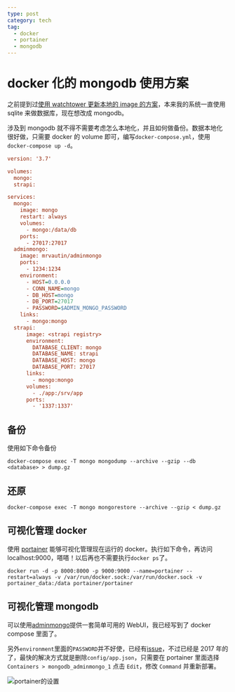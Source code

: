 ```yaml
---
type: post
category: tech
tag:
  - docker
  - portainer
  - mongodb
---
```


# docker 化的 mongodb 使用方案

之前提到过[使用 watchtower 更新本地的 image 的方案](/tech/2020/03/15/Coding.net使用Jenkins实现自动部署CI&CD)，本来我的系统一直使用 sqlite 来做数据库，现在想改成 mongodb。

涉及到 mongodb 就不得不需要考虑怎么本地化，并且如何做备份。数据本地化很好做，只需要 docker 的 volume 即可，编写`docker-compose.yml`，使用`docker-compose up -d`。

```ini
version: '3.7'

volumes:
  mongo:
  strapi:

services:
  mongo:
    image: mongo
    restart: always
    volumes:
      - mongo:/data/db
    ports:
      - 27017:27017
  adminmongo:
    image: mrvautin/adminmongo
    ports:
      - 1234:1234
    environment:
      - HOST=0.0.0.0
      - CONN_NAME=mongo
      - DB_HOST=mongo
      - DB_PORT=27017
      - PASSWORD=$ADMIN_MONGO_PASSWORD
    links:
      - mongo:mongo
  strapi:
      image: <strapi registry>
      environment:
        DATABASE_CLIENT: mongo
        DATABASE_NAME: strapi
        DATABASE_HOST: mongo
        DATABASE_PORT: 27017
      links:
        - mongo:mongo
      volumes:
        - ./app:/srv/app
      ports:
        - '1337:1337'


```

## 备份

使用如下命令备份

```shell
docker-compose exec -T mongo mongodump --archive --gzip --db <database> > dump.gz
```

## 还原

```shell
docker-compose exec -T mongo mongorestore --archive --gzip < dump.gz
```

## 可视化管理 docker

使用 [portainer](https://www.portainer.io/) 能够可视化管理现在运行的 docker。执行如下命令，再访问 localhost:9000，嗒嗒！以后再也不需要执行`docker ps`了。

```shell
docker run -d -p 8000:8000 -p 9000:9000 --name=portainer --restart=always -v /var/run/docker.sock:/var/run/docker.sock -v portainer_data:/data portainer/portainer
```

## 可视化管理 mongodb

可以使用[adminmongo](https://github.com/mrvautin/adminMongo)提供一套简单可用的 WebUI，我已经写到了 docker compose 里面了。

另外`environment`里面的`PASSWORD`并不好使，已经有[issue](https://github.com/mrvautin/adminMongo/issues/166)，不过已经是 2017 年的了，最快的解决方式就是删除`config/app.json`，只需要在 portainer 里面选择`Containers > mongodb_adminmongo_1` 点击 `Edit`，修改 `Command` 并重新部署。

![portainer的设置](./2020-04-02-portainer-config.jpg)
